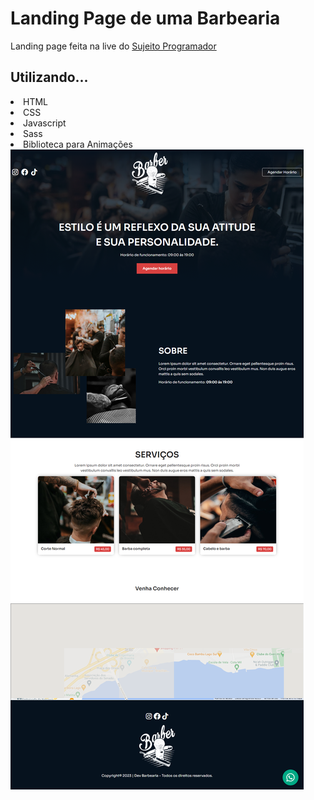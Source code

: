 <h1>Landing Page de uma Barbearia</h1>
<p>Landing page feita na live do <a href="https://www.instagram.com/sujeitoprogramador/">Sujeito Programador</a> </p>

<h2>Utilizando...</h2>
<nav>
    <li>HTML</li>
    <li>CSS</li>
    <li>Javascript</li>
    <li>Sass</li>
    <li>Biblioteca para Animações</li>
</nav>

<img src="assets/imagens/projeto.png" alt="Projeto Final">
